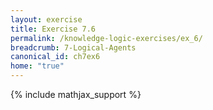 ```yaml
---
layout: exercise
title: Exercise 7.6
permalink: /knowledge-logic-exercises/ex_6/
breadcrumb: 7-Logical-Agents
canonical_id: ch7ex6
home: "true"
---
```


{% include mathjax_support %}


